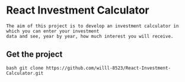 # React Investment Calculator

    The aim of this project is to develop an investment calculator in which you can enter your investment 
    data and see, year by year, how much interest you will receive.

## Get the project

  ```bash git clone https://github.com/willl-8523/React-Investment-Calculator.git```
